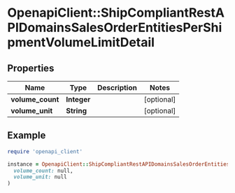 # OpenapiClient::ShipCompliantRestAPIDomainsSalesOrderEntitiesPerShipmentVolumeLimitDetail

## Properties

| Name | Type | Description | Notes |
| ---- | ---- | ----------- | ----- |
| **volume_count** | **Integer** |  | [optional] |
| **volume_unit** | **String** |  | [optional] |

## Example

```ruby
require 'openapi_client'

instance = OpenapiClient::ShipCompliantRestAPIDomainsSalesOrderEntitiesPerShipmentVolumeLimitDetail.new(
  volume_count: null,
  volume_unit: null
)
```

